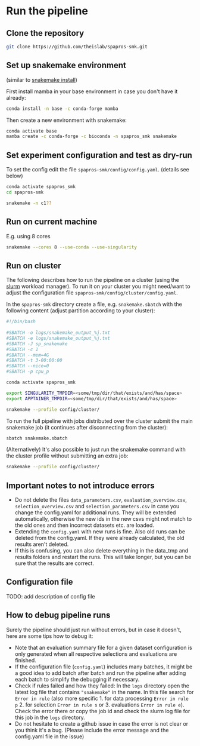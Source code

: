 
# Run the pipeline

## Clone the repository

```bash
git clone https://github.com/theislab/spapros-smk.git
```

## Set up snakemake environment

(similar to [snakemake install](https://snakemake.readthedocs.io/en/stable/getting_started/installation.html))

First install mamba in your base environment in case you don't have it already:

```bash 
conda install -n base -c conda-forge mamba

```

Then create a new environment with snakemake:

```bash
conda activate base
mamba create -c conda-forge -c bioconda -n spapros_smk snakemake
```

## Set experiment configuration and test as dry-run

To set the config edit the file `spapros-smk/config/config.yaml`. (details see below)

```bash
conda activate spapros_smk
cd spapros-smk

snakemake -n c1??
```

## Run on current machine

E.g. using 8 cores

```bash
snakemake --cores 8 --use-conda --use-singularity
```

## Run on cluster

The following describes how to run the pipeline on a cluster (using the [slurm](https://slurm.schedmd.com/documentation.html) workload manager). To run it on your cluster you might need/want to adjust the configuration file `spapros-smk/config/cluster/config.yaml`.

In the `spapros-smk` directory create a file, e.g. `snakemake.sbatch` with the following content (adjust partition according to your cluster):

```bash
#!/bin/bash
  
#SBATCH -o logs/snakemake_output_%j.txt
#SBATCH -e logs/snakemake_output_%j.txt
#SBATCH -J sp_snakemake
#SBATCH -c 1
#SBATCH --mem=4G
#SBATCH -t 3-00:00:00
#SBATCH --nice=0
#SBATCH -p cpu_p

conda activate spapros_smk

export SINGULARITY_TMPDIR=<some/tmp/dir/that/exists/and/has/space>
export APPTAINER_TMPDIR=<some/tmp/dir/that/exists/and/has/space>

snakemake --profile config/cluster/

```

To run the full pipeline with jobs distributed over the cluster submit the main snakemake job (it continues after disconnecting from the cluster):

```bash
sbatch snakemake.sbatch
```


(Alternatively) It's also possible to just run the snakemake command with the cluster profile without submitting an extra job:
```bash
snakemake --profile config/cluster/
```

## Important notes to not introduce errors

- Do not delete the files `data_parameters.csv`, `evaluation_overview.csv`, `selection_overview.csv` and `selection_parameters.csv` in case you change the config.yaml for additional runs. They will be extended automatically, otherwise the new ids in the new csvs might not match to the old ones and then incorrect datasets etc. are loaded.
- Extending the `config.yaml` with new runs is fine. Also old runs can be deleted from the config.yaml. If they were already calculated, the old results aren't deleted. 
- If this is confusing, you can also delete everything in the data_tmp and results folders and restart the runs. This will take longer, but you can be sure that the results are correct.


## Configuration file
TODO: add description of config file

## How to debug pipeline runs
Surely the pipeline should just run without errors, but in case it doesn't, here are some tips how to debug it:
- Note that an evaluation summary file for a given dataset configuration is only generated when all respective selections and evaluations are finished.
- If the configuration file (`config.yaml`) includes many batches, it might be a good idea to add batch after batch and run the pipeline after adding each batch to simplify the debugging if necessary. 
- Check if rules failed and how they failed: In the `logs` directory open the latest log file that contains `"snakemake"` in the name. In this file search for `Error in rule` (also more specific 1. for data processing `Error in rule p` 2. for selection `Error in rule s` or 3. evaluations `Error in rule e`). Check the error there or copy the job id and check the slurm log file for this job in the `logs` directory.
- Do not hesitate to create a github issue in case the error is not clear or you think it's a bug. (Please include the error message and the config.yaml file in the issue)
